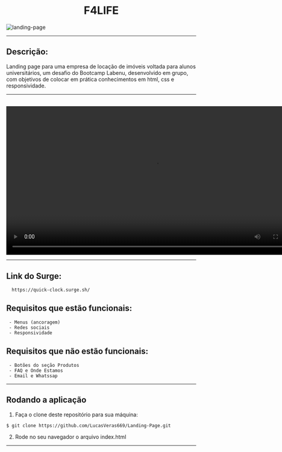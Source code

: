 

<h1 align='center'>F4LIFE</h1>

![landing-page](https://user-images.githubusercontent.com/60482900/154978012-f72ac190-a3ee-4529-b2c1-e91a351c5f47.png)

****************************************************************************************************************
 ## Descrição:
 Landing page para uma empresa de locação de imóveis voltada para alunos universitários, um desafio do Bootcamp Labenu, desenvolvido em grupo, com objetivos de colocar em prática conhecimentos em html, css e responsividade.
****************************************************************************************************************

<br/>
<video width='787px' controls src='https://user-images.githubusercontent.com/60482900/145998468-eb860691-59c7-45d6-a823-e4018e2c1cbc.mp4'></video>

****************************************************************************************************************

 ## Link do Surge:

      https://quick-clock.surge.sh/

 ## Requisitos que estão funcionais:

     - Menus (ancoragem)
     - Redes sociais
     - Responsividade

 ## Requisitos que não estão funcionais:
      
     - Botões do seção Produtos
     - FAQ e Onde Estamos
     - Email e Whatssap

****************************************************************************************************************
 
## Rodando a aplicação
1. Faça o clone deste repositório para sua máquina: 
```bash
$ git clone https://github.com/LucasVeras669/Landing-Page.git
```
2. Rode no seu navegador o arquivo index.html
****************************************************************************************************************

 
